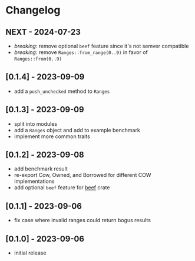 # Changelog

## NEXT - 2024-07-23

- _breaking_: remove optional `beef` feature since it's not semver compatible
- _breaking_: remove `Ranges::from_range(0..9)` in favor of `Ranges::from(0..9)`

## [0.1.4] - 2023-09-09

- add a `push_unchecked` method to `Ranges`

## [0.1.3] - 2023-09-09

- split into modules
- add a `Ranges` object and add to example benchmark
- implement more common traits

## [0.1.2] - 2023-09-08

- add benchmark result
- re-export Cow, Owned, and Borrowed for different COW implementations
- add optional `beef` feature for [beef](https://crates.io/crates/beef) crate

## [0.1.1] - 2023-09-06

- fix case where invalid ranges could return bogus results

## [0.1.0] - 2023-09-06

- initial release
